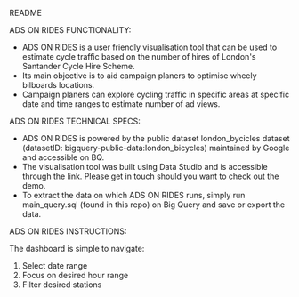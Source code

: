 
README

ADS ON RIDES FUNCTIONALITY:

- ADS ON RIDES is a user friendly visualisation tool that can be used to estimate cycle traffic based on the number of hires of London's Santander Cycle Hire Scheme.
- Its main objective is to aid campaign planers to optimise wheely bilboards locations.
- Campaign planers can explore cycling traffic in specific areas at specific date and time ranges to estimate number of ad views.

ADS ON RIDES TECHNICAL SPECS:

- ADS ON RIDES is powered by the public dataset london_bycicles dataset (datasetID: bigquery-public-data:london_bicycles) maintained by Google and accessible on BQ.
- The visualisation tool was built using Data Studio and is accessible through the link. Please get in touch should you want to check out the demo. 
- To extract the data on which ADS ON RIDES runs, simply run main_query.sql (found in this repo) on Big Query and save or export the data.

ADS ON RIDES INSTRUCTIONS:

The dashboard is simple to navigate:
1. Select date range
2. Focus on desired hour range
3. Filter desired stations
